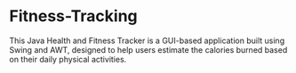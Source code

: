 # Fitness-Tracking
This Java Health and Fitness Tracker is a GUI-based application built using Swing and AWT, designed to help users estimate the calories burned based on their daily physical activities.
